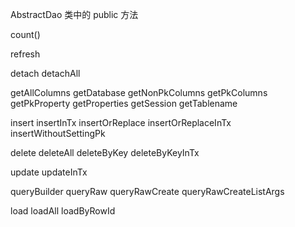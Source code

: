 

AbstractDao 类中的 public 方法

  count()
  
  refresh
  
  detach
  detachAll
  
  getAllColumns
  getDatabase
  getNonPkColumns
  getPkColumns
  getPkProperty
  getProperties
  getSession
  getTablename
  
  insert
  insertInTx
  insertOrReplace
  insertOrReplaceInTx
  insertWithoutSettingPk
  
  delete
  deleteAll
  deleteByKey
  deleteByKeyInTx
  
  update
  updateInTx
  
  queryBuilder
  queryRaw
  queryRawCreate
  queryRawCreateListArgs
  
  load
  loadAll
  loadByRowId


  
  
